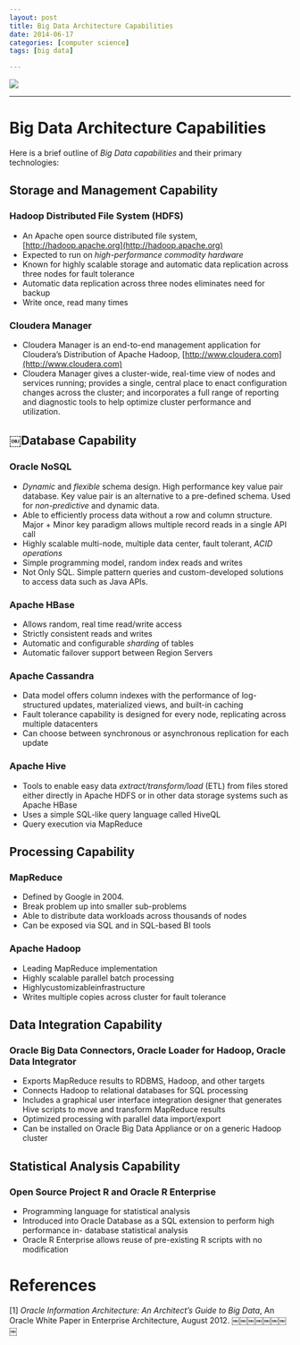 ```yaml
---
layout: post
title: Big Data Architecture Capabilities
date: 2014-06-17
categories: [computer science]
tags: [big data]

---
```




[![](http://sungsoo.github.com/images/capabilities.png)](http://sungsoo.github.com/images/capabilities.png)

---

# Big Data Architecture Capabilities
Here is a brief outline of *Big Data capabilities* and their primary technologies:
## Storage and Management Capability### Hadoop Distributed File System (HDFS)
* An Apache open source distributed file system, [http://hadoop.apache.org](http://hadoop.apache.org)* Expected to run on *high-performance commodity hardware** Known for highly scalable storage and automatic data replication across three nodes for fault tolerance* Automatic data replication across three nodes eliminates need for backup* Write once, read many times 
### Cloudera Manager
* Cloudera Manager is an end-to-end management application for Cloudera’s Distribution of Apache Hadoop, [http://www.cloudera.com](http://www.cloudera.com)* Cloudera Manager gives a cluster-wide, real-time view of nodes and services running; provides a single, central place to enact configuration changes across the cluster; and incorporates a full range of reporting and diagnostic tools to help optimize cluster performance and utilization.
## ￼Database Capability### Oracle NoSQL* *Dynamic* and *flexible* schema design. High performance key value pair database. Key valuepair is an alternative to a pre-defined schema. Used for *non-predictive* and dynamic data.* Able to efficiently process data without a row and column structure. Major + Minor key paradigm allows multiple record reads in a single API call* Highly scalable multi-node, multiple data center, fault tolerant, *ACID operations** Simple programming model, random index reads and writes* Not Only SQL. Simple pattern queries and custom-developed solutions to access data such as Java APIs.
### Apache HBase 
* Allows random, real time read/write access* Strictly consistent reads and writes* Automatic and configurable *sharding* of tables* Automatic failover support between Region Servers
### Apache Cassandra
* Data model offers column indexes with the performance of log-structured updates, materialized views, and built-in caching* Fault tolerance capability is designed for every node, replicating across multiple datacenters* Can choose between synchronous or asynchronous replication for each update 
### Apache Hive
* Tools to enable easy data *extract/transform/load* (ETL) from files stored either directly in Apache HDFS or in other data storage systems such as Apache HBase* Uses a simple SQL-like query language called HiveQL* Query execution via MapReduce
## Processing Capability### MapReduce* Defined by Google in 2004. * Break problem up into smaller sub-problems* Able to distribute data workloads across thousands of nodes* Can be exposed via SQL and in SQL-based BI tools### Apache Hadoop
* Leading MapReduce implementation* Highly scalable parallel batch processing* Highlycustomizableinfrastructure* Writes multiple copies across cluster for fault tolerance## Data Integration Capability### Oracle Big Data Connectors, Oracle Loader for Hadoop, Oracle Data Integrator
* Exports MapReduce results to RDBMS, Hadoop, and other targets* Connects Hadoop to relational databases for SQL processing* Includes a graphical user interface integration designer that generates Hive scripts to move and transform MapReduce results* Optimized processing with parallel data import/export* Can be installed on Oracle Big Data Appliance or on a generic Hadoop cluster## Statistical Analysis Capability### Open Source Project R and Oracle R Enterprise
* Programming language for statistical analysis * Introduced into Oracle Database as a SQL extension to perform high performance in- database statistical analysis * Oracle R Enterprise allows reuse of pre-existing R scripts with no modification
# References
[1] *Oracle Information Architecture: An Architect’s Guide to Big Data*, An Oracle White Paper in Enterprise Architecture, August 2012.￼￼￼￼￼￼￼￼